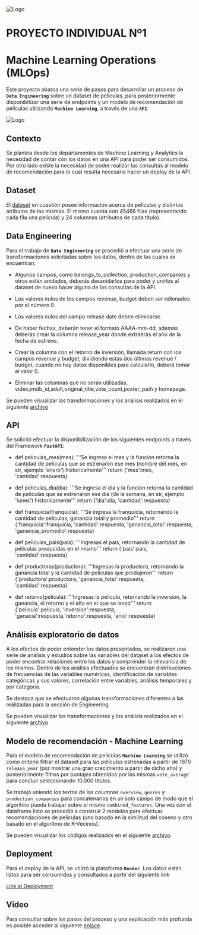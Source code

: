 ![Logo](https://blog.soyhenry.com/content/images/2021/02/HEADER-BLOG-NEGRO-01.jpg)

# PROYECTO INDIVIDUAL Nº1
# Machine Learning Operations (MLOps)

Este proyecto abarca una serie de pasos para desarrollar un proceso de **`Data Engineering`** sobre un dataset de películas, para posteriormente disponibilizar una serie de endpoints y un modelo de recomendación de películas utilizando **`Machine Learning`**, a través de una **`API`**.

![Logo](https://user-images.githubusercontent.com/67664604/217914153-1eb00e25-ac08-4dfa-aaf8-53c09038f082.png)

## Contexto

Se plantea desde los depártamentos de Machine Learning y Analytics la necesidad de contar con los datos en una API para poder ser consumidos.
Por otro lado existe la necesidad de poder realizar las consultas al modelo de recomendación para lo cual resulta necesario hacer un deploy de la API.

## Dataset

El [dataset](https://github.com/fedeandresg/1-proyecto-individual-MLOps/blob/main/movies_dataset.csv) en cuestión posee información acerca de películas y distintos atributos de las mismas. El mismo cuenta con 45466 filas (representando cada fila una película) y 24 columnas (atributos de cada título).

## Data Engineering

Para el trabajo de **`Data Engineering`** se procedió a efectuar una serie de transformaciones solicitadas sobre los datos, dentro de las cuales se encuentran:

- Algunos campos, como belongs_to_collection, production_companies y otros están anidados, deberás desanidarlos para poder y unirlos al dataset de nuevo hacer alguna de las consultas de la API.

- Los valores nulos de los campos revenue, budget deben ser rellenados por el número 0.

- Los valores nulos del campo release date deben eliminarse.

- De haber fechas, deberán tener el formato AAAA-mm-dd, además deberás crear la columna release_year donde extraerás el año de la fecha de estreno.

- Crear la columna con el retorno de inversión, llamada return con los campos revenue y budget, dividiendo estas dos últimas revenue / budget, cuando no hay datos disponibles para calcularlo, deberá tomar el valor 0.

- Eliminar las columnas que no serán utilizadas, video,imdb_id,adult,original_title,vote_count,poster_path y homepage.

Se pueden visualizar las transformaciones y los análisis realizados en el siguiente
[archivo](https://github.com/fedeandresg/1-proyecto-individual-MLOps/blob/main/movies_analysis_ETL.ipynb)

## API

Se solicitó efectuar la disponibilización de los siguientes endpoints a través del Framework **`FastAPI`**:

- def peliculas_mes(mes): '''Se ingresa el mes y la funcion retorna la cantidad de peliculas que se estrenaron ese mes (nombre del mes, en str, ejemplo 'enero') historicamente''' return {'mes':mes, 'cantidad':respuesta}

- def peliculas_dia(dia): '''Se ingresa el dia y la funcion retorna la cantidad de peliculas que se estrenaron ese dia (de la semana, en str, ejemplo 'lunes') historicamente''' return {'dia':dia, 'cantidad':respuesta}

- def franquicia(franquicia): '''Se ingresa la franquicia, retornando la cantidad de peliculas, ganancia total y promedio''' return {'franquicia':franquicia, 'cantidad':respuesta, 'ganancia_total':respuesta, 'ganancia_promedio':respuesta}

- def peliculas_pais(pais): '''Ingresas el pais, retornando la cantidad de peliculas producidas en el mismo''' return {'pais':pais, 'cantidad':respuesta}

- def productoras(productora): '''Ingresas la productora, retornando la ganancia total y la cantidad de peliculas que produjeron''' return {'productora':productora, 'ganancia_total':respuesta, 'cantidad':respuesta}

- def retorno(pelicula): '''Ingresas la pelicula, retornando la inversion, la ganancia, el retorno y el año en el que se lanzo''' return {'pelicula':pelicula, 'inversion':respuesta, 'ganacia':respuesta,'retorno':respuesta, 'anio':respuesta}

## Análisis exploratorio de datos

A los efectos de poder entender los datos presentados, se realizaron una serie de análisis y estudios sobre las variables del dataset a los efectos de poder encontrar relaciones entre los datos y comprender la relevancia de los mismos.
Dentro de los análisis efectuados se encuentran distribuciones de frecuencias de las variables numéricas, identificación de variables categóricas y sus valores, correlación entre variables, análisis temporales y por categoría.

Se destaca que se efectuaron algunas transformaciones diferentes a las realizadas para la sección de Engineering.

Se pueden visualizar las transformaciones y los análisis realizados en el siguiente
[archivo](https://github.com/fedeandresg/1-proyecto-individual-MLOps/blob/main/movies_EDA_ETL.ipynb)

## Modelo de recomendación - Machine Learning

Para el modelo de recomendación de películas **`Machine Learning`** se utilizó como criterio filtrar el dataset para las películas estrenadas a partir de 1970 `release_year` (por mostrar una gran crecimiento a partir de dicho año) y posteriormente filtros por puntajes obtenidos por las mismas `vote_average` para concluir seleccionando 10.000 títulos.

Se trabajó uniendo los textos de las columnas `overview`, `genres` y `production_companies` para concatenarlos en un solo campo de modo que el algoritmo pueda trabajar sobre el mismo `combined_features`.
Una vez con el dataframe listo se procedió a construir 2 modelos para efectuar recomendaciones de películas (uno basado en la similitud del coseno y otro basado en el algoritmo de K-Vecinos).

Se pueden visualizar los códigos realizados en el siguiente
[archivo](https://github.com/fedeandresg/1-proyecto-individual-MLOps/blob/main/movies_EDA_ETL.ipynb).

## Deployment

Para el deploy de la API, se utilizó la plataforma **`Render`**.
Los datos están listos para ser consumidos y consultados a partir del siguiente link

[Link al Deployment](https://deploy-proyecto-1-henry.onrender.com/docs#/)

## Video 

Para consultar sobre los pasos del proceso y una explicación más profunda es posible acceder al siguiente [enlace]()
